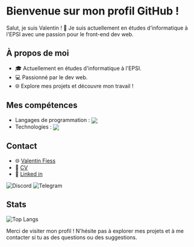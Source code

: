 # Bienvenue sur mon profil GitHub !

Salut, je suis Valentin ! 👋 Je suis actuellement en études d'informatique à l'EPSI avec une passion pour le front-end dev web.



## À propos de moi

- 🎓 Actuellement en études d'informatique à l'EPSI.
- 💻 Passionné par le dev web.
- 🌐 Explore mes projets et découvre mon travail !

## Mes compétences

- Langages de programmation : <img align="center" src="https://skillicons.dev/icons?i=html,css,javascript,python&theme=light" />
- Technologies : <img align="center" src="https://skillicons.dev/icons?i=tailwind,vuejs,mysql,symfony&theme=light" />

## Contact

- 🌐 [Valentin Fiess](https://www.valentin-fiess.fr)
- 🪪 [CV](http://localhost:5173/assets/assets_index/CV.pdf)
- 💼 [Linked in](https://www.linkedin.com/in/valentin-fiess/)

![Discord](https://img.shields.io/badge/valmtp-5865F2?style=for-the-badge&logo=discord&logoColor=white)
![Telegram](https://img.shields.io/badge/ValMtp-2CA5E0?style=for-the-badge&logo=telegram&logoColor=white)

## Stats

![Top Langs](https://github-readme-stats.vercel.app/api/top-langs/?username=ValMtp3&layout=donut-vertical)
  
Merci de visiter mon profil ! N'hésite pas à explorer mes projets et à me contacter si tu as des questions ou des suggestions.
